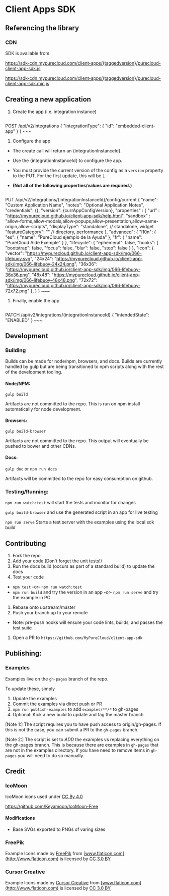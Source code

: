 # Client Apps SDK

## Referencing the library

### CDN

SDK is available from

https://sdk-cdn.mypurecloud.com/client-apps/{taggedversion}/purecloud-client-app-sdk.js

https://sdk-cdn.mypurecloud.com/client-apps/{taggedversion}/purecloud-client-app-sdk.min.js

## Creating a new application

1. Create the app (i.e. integration instance)

    ~~~
POST /api/v2/integrations
{
    "integrationType": {
        "id": "embedded-client-app"
    }
}
    ~~~

1. Configure the app

  - The create call will return an {integrationInstanceId}.

  - Use the {integrationInstanceId} to configure the app.

  - You must provide the current version of the config as a `version` property to the PUT.  For the first update, this will be `1`

  - __(Not all of the following properties/values are required.)__

    ~~~
PUT /api/v2/integrations/{integrationInstanceId}/config/current
{
    "name": "Custom Application Name",
    "notes": "Optional Application Notes",
    "credentials": {},
    "version": {currAppConfigVersion},
    "properties" : {
        "url" : "https://mypurecloud.github.io/client-app-sdk/help.html",
        "sandbox" : "allow-forms,allow-modals,allow-popups,allow-presentation,allow-same-origin,allow-scripts",
        "displayType": "standalone", // standalone, widget
        "featureCategory": "" // directory, performance
    },
    "advanced": {
        "i10n": {
            "es": {
                "name": "PureCloud ejemplo de la Ayuda"
            },
            "fr": {
                "name": "PureCloud Aide Exemple"
            }
        },
        "lifecycle": {
            "ephemeral": false,
            "hooks": {
                "bootstrap": false,
                "focus": false,
                "blur": false,
                "stop": false
            }
        },
        "icon": {
            "vector": "https://mypurecloud.github.io/client-app-sdk/img/066-lifebuoy.svg",
            "24x24": "https://mypurecloud.github.io/client-app-sdk/img/066-lifebuoy-24x24.png",
            "36x36": "https://mypurecloud.github.io/client-app-sdk/img/066-lifebuoy-36x36.png",
            "48x48": "https://mypurecloud.github.io/client-app-sdk/img/066-lifebuoy-48x48.png",
            "72x72": "https://mypurecloud.github.io/client-app-sdk/img/066-lifebuoy-72x72.png"
        },
    }
}
    ~~~

1. Finally, enable the app

    ~~~
PATCH /api/v2/integrations/{integrationInstanceId}
{
    "intendedState": "ENABLED"
}
    ~~~

## Development

### Building
Builds can be made for node/npm, browsers, and docs.  Builds are currently handled by gulp but are being transitioned to npm scripts along with the rest of the development tooling.

#### Node/NPM:
`gulp build`

Artifacts are not committed to the repo.  This is run on npm install automatically for node development.

#### Browsers:
`gulp build-browser`

Artifacts are not committed to the repo.  This output will eventually be pushed to bower and other CDNs.

#### Docs:
`gulp doc` or `npm run docs`

Artifacts will be committed to the repo for easy consumption on github.

### Testing/Running:

`npm run watch:test` will start the tests and monitor for changes

`gulp build-browser` and use the generated script in an app for live testing

`npm run serve` Starts a test server with the examples using the local sdk build

## Contributing
1. Fork the repo
1. Add your code (Don't forget the unit tests!)
1. Run the docs build (occurs as part of a standard build) to update the docs
1. Test your code
  * `npm test` -or- `npm run watch:test`
  * `npm run build` and try the version in an app -or- `npm run serve` and try the example in PC
1. Rebase onto upstream/master
1. Push your branch up to your remote
  * Note: pre-push hooks will ensure your code lints, builds, and passes the test suite
1. Open a PR to `https://github.com/MyPureCloud/client-app-sdk`

## Publishing:

### Examples
Examples live on the `gh-pages` branch of the repo.

To update these, simply
1. Update the examples
1. Commit the examples via direct push or PR
1. `npm run publish-examples` to add `examples/**/*` to gh-pages
1. Optional: Kick a new build to update and tag the master branch

[Note 1:] The script requires you to have push access to origin/gh-pages.  If this is not the case, you can submit a PR to the `gh-pages` branch.

[Note 2:] The script is set to *ADD* the examples vs replacing everything on the gh-pages branch.  This is because there are examples in `gh-pages` that are not in the examples directory.  If you have need to remove items in `gh-pages` you will need to do so manually.

## Credit

### IcoMoon

IcoMoon icons used under [CC By 4.0](http://creativecommons.org/licenses/by/4.0/)

https://github.com/Keyamoon/IcoMoon-Free

#### Modifications
* Base SVGs exported to PNGs of varing sizes

### FreePik
Example Icons made by [FreePik](http://www.flaticon.com/packs/color-communication) from [www.flaticon.com](http://www.flaticon.com) is licensed by [CC 3.0 BY](http://creativecommons.org/licenses/by/3.0/)

### Cursor Creative
Example Icons made by [Cursor Creative](http://www.flaticon.com/authors/cursor-creative) from [www.flaticon.com](http://www.flaticon.com) is licensed by [CC 3.0 BY](http://creativecommons.org/licenses/by/3.0/)
